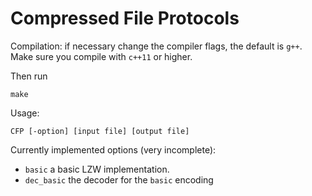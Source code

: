 # Compressed File Protocols

Compilation: if necessary change the compiler flags, the default is `g++`. Make sure you compile with `c++11` or higher.

Then run
```
make
```

Usage:
```
CFP [-option] [input file] [output file]
```

Currently implemented options (very incomplete):
* `basic` a basic LZW implementation.
* `dec_basic` the decoder for the `basic` encoding
